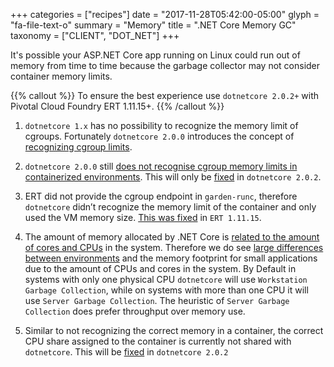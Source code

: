 +++
categories = ["recipes"]
date = "2017-11-28T05:42:00-05:00"
glyph = "fa-file-text-o"
summary = "Memory"
title = ".NET Core Memory GC"
taxonomy = ["CLIENT", "DOT_NET"]
+++

It's possible your ASP.NET Core app running on Linux could run out of memory from time to time because the garbage collector may not consider container memory limits.

{{% callout %}}
To ensure the best experience use `dotnetcore 2.0.2+` with Pivotal Cloud Foundry ERT 1.11.15+.
{{% /callout %}}

1. `dotnetcore 1.x` has no possibility to recognize the memory limit of cgroups. Fortunately `dotnetcore 2.0.0` introduces the concept of [recognizing cgroup limits](https://github.com/dotnet/coreclr/pull/10064).

2. `dotnetcore 2.0.0` still [does not recognise cgroup memory limits in containerized environments](https://github.com/dotnet/coreclr/issues/13489). This will only be [fixed](https://github.com/dotnet/coreclr/pull/13895) in `dotnetcore 2.0.2`. 

3. ERT did not provide the cgroup endpoint in `garden-runc`, therefore `dotnetcore` didn’t recognize the memory limit of the container and only used the VM memory size. [This was fixed](https://www.pivotaltracker.com/n/projects/1158420/stories/151206339) in `ERT 1.11.15`.

4. The amount of memory allocated by .NET Core is [related to the amount of cores and CPUs](https://docs.microsoft.com/en-us/dotnet/standard/garbage-collection/fundamentals#workstation_and_server_garbage_collection) in the system. Therefore we do see [large differences between environments](https://blog.markvincze.com/troubleshooting-high-memory-usage-with-asp-net-core-on-kubernetes/) and the memory footprint for small applications due to the amount of CPUs and cores in the system. By Default in systems with only one physical CPU `dotnetcore` will use `Workstation Garbage Collection`, while on systems with more than one CPU it will use `Server Garbage Collection`. The heuristic of `Server Garbage Collection` does prefer throughput over memory use.

5. Similar to not recognizing the correct memory in a container, the correct CPU share assigned to the container is currently not shared with `dotnetcore`. This will be [fixed](https://github.com/dotnet/coreclr/pull/13895) in `dotnetcore 2.0.2`
